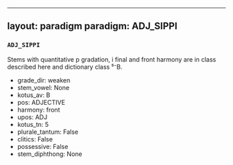 
---
layout: paradigm
paradigm: ADJ_SIPPI
---
### ` ADJ_SIPPI `

Stems with quantitative p gradation, i final and front harmony are in class described here and dictionary class ⁵⁻B.
* grade_dir: weaken
* stem_vowel: None
* kotus_av: B
* pos: ADJECTIVE
* harmony: front
* upos: ADJ
* kotus_tn: 5
* plurale_tantum: False
* clitics: False
* possessive: False
* stem_diphthong: None
